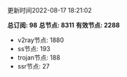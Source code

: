更新时间2022-08-17 18:21:02

**总订阅: 98**
**总节点: 8311**
**有效节点: 2288**
- v2ray节点: 1880
- ss节点: 193
- trojan节点: 188
- ssr节点: 27
